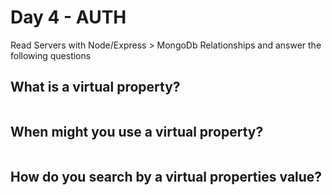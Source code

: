 # Day 4 - AUTH

Read Servers with Node/Express > MongoDb Relationships and answer the following questions

## What is a virtual property?
```
```
## When might you use a virtual property?
```
```

## How do you search by a virtual properties value?
```
```